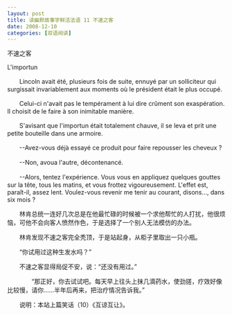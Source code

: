 ```yaml
---
layout: post
title: 读幽默故事学鲜活法语 11 不速之客
date: 2008-12-10
categories: [双语阅读]  
---
```


不速之客

L'importun



　　Lincoln avait été, plusieurs fois de suite, ennuyé par un solliciteur qui surgissait invariablement aux moments où le président était le plus occupé.

　　Celui-ci n'avait pas le tempérament à lui dire crûment son exaspération. Il choisit de le faire à son inimitable manière.

　　S'avisant que l'importun était totalement chauve, il se leva et prit une petite bouteille dans une armoire.

　　--Avez-vous déjà essayé ce produit pour faire repousser les cheveux ?

　　--Non, avoua l'autre, décontenancé.

　　--Alors, tentez l'expérience. Vous vous en appliquez quelques gouttes sur la tête, tous les matins, et vous frottez vigoureusement. L'effet est, paraît-il, assez lent. Voulez-vous revenir me tenir au courant, disons..., dans six mois ?

　　林肯总统一连好几次总是在他最忙碌的时候被一个求他帮忙的人打扰，他很烦恼，可他不会向客人愤然作色，于是选择了一个别人无法模仿的办法。

　　林肯发现不速之客完全秃顶，于是站起身，从柜子里取出一只小瓶。

　　“你试用过这种生发水吗？”

　　不速之客显得局促不安，说：“还没有用过。”

　　　　“那正好，你去试试吧。每天早上往头上抹几滴药水，使劲搓，疗效好像比较慢，请你……半年后再来，把治疗情况告诉我。”

　　说明：本站上篇笑话（10）《互谅互让》。
